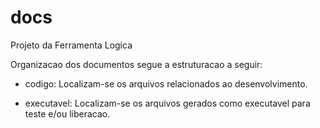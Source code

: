 # docs
Projeto da Ferramenta Logica

Organizacao dos documentos segue a estruturacao a seguir:

* codigo: Localizam-se os arquivos relacionados ao desenvolvimento.

* executavel: Localizam-se os arquivos gerados como executavel para teste e/ou liberacao.